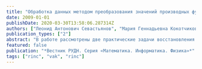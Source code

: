 ```yaml
---
title: "Обработка данных методом преобразования значений производных функций на сетке в коэффициенты Фурье"
date: 2009-01-01
publishDate: 2020-03-30T13:58:06.287314Z
authors: ["Леонид Антонович Севастьянов", "Мария Геннадьевна Кокотчикова", "Дмитрий Сергеевич Кулябов"]
publication_types: ["2"]
abstract: "В работе рассмотрены две практические задачи восстановления функции на круге по возмущенным значениям функции и её частных производных на дискретной сетке. Предложены формулировки устойчивого восстановления функции методом регуляризованного разложения в ряд Фурье по полиномам Цернике. Вычисление стабилизирующих функционалов реализованно в модуле для системы компьютерной алгебры Axiom."
featured: false
publication: "*Вестник РУДН. Серия «Математика. Информатика. Физика»*"
tags: ["rinc", "vak", "rinc"]
---
```



